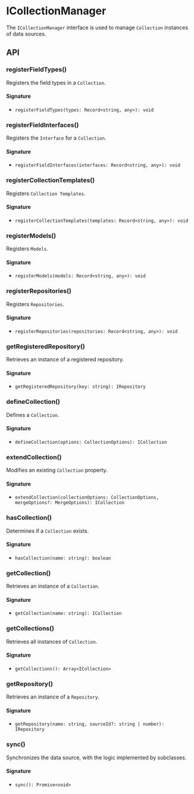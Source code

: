 # ICollectionManager

The `ICollectionManager` interface is used to manage `Collection` instances of data sources.

## API

### registerFieldTypes()

Registers the field types in a `Collection`.

#### Signature

- `registerFieldTypes(types: Record<string, any>): void`

### registerFieldInterfaces()

Registers the `Interface` for a `Collection`.

#### Signature

- `registerFieldInterfaces(interfaces: Record<string, any>): void`

### registerCollectionTemplates()

Registers `Collection Templates`.

#### Signature

- `registerCollectionTemplates(templates: Record<string, any>): void`

### registerModels()

Registers `Models`.

#### Signature

- `registerModels(models: Record<string, any>): void`

### registerRepositories()

Registers `Repositories`.

#### Signature

- `registerRepositories(repositories: Record<string, any>): void`

### getRegisteredRepository()

Retrieves an instance of a registered repository.

#### Signature

- `getRegisteredRepository(key: string): IRepository`

### defineCollection()

Defines a `Collection`.

#### Signature

- `defineCollection(options: CollectionOptions): ICollection`

### extendCollection()

Modifies an existing `Collection` property.

#### Signature

- `extendCollection(collectionOptions: CollectionOptions, mergeOptions?: MergeOptions): ICollection`

### hasCollection()

Determines if a `Collection` exists.

#### Signature

- `hasCollection(name: string): boolean`

### getCollection()

Retrieves an instance of a `Collection`.

#### Signature

- `getCollection(name: string): ICollection`

### getCollections()

Retrieves all instances of `Collection`.

#### Signature

- `getCollections(): Array<ICollection>`

### getRepository()

Retrieves an instance of a `Repository`.

#### Signature

- `getRepository(name: string, sourceId?: string | number): IRepository`

### sync()

Synchronizes the data source, with the logic implemented by subclasses.

#### Signature

- `sync(): Promise<void>`